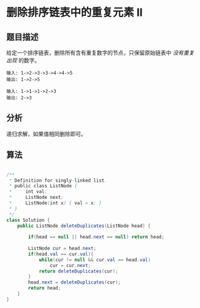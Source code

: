 # 删除排序链表中的重复元素 II

## 题目描述

给定一个排序链表，删除所有含有重复数字的节点，只保留原始链表中 *没有重复出现* 的数字。

```
输入: 1->2->3->3->4->4->5
输出: 1->2->5

输入: 1->1->1->2->3
输出: 2->3
```

## 分析

递归求解，如果值相同删除即可。

## 算法

```java

/**
 * Definition for singly-linked list.
 * public class ListNode {
 *     int val;
 *     ListNode next;
 *     ListNode(int x) { val = x; }
 * }
 */
class Solution {
    public ListNode deleteDuplicates(ListNode head) {
        
        if(head == null || head.next == null) return head;
        
        ListNode cur = head.next;
        if(head.val == cur.val){
            while(cur != null && cur.val == head.val)
                cur = cur.next;
            return deleteDuplicates(cur);
        }
        head.next = deleteDuplicates(cur);
        return head;
    }
}
```